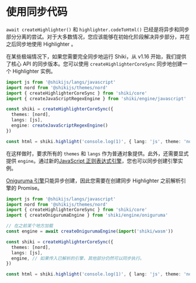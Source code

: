 # 使用同步代码

`await createHighlighter()` 和 `highlighter.codeToHtml()` 已经是将异步和同步部分分离的尝试。对于大多数情况，您应该能够在初始化阶段解决异步部分，并在之后同步地使用 Highlighter 。

在某些极端情况下，如果您需要完全同步地运行 Shiki，从 v1.16 开始，我们提供了核心 API 的同步版本。您可以使用 `createHighlighterCoreSync` 同步地创建一个 Highlighter 实例。

```ts
import js from '@shikijs/langs/javascript'
import nord from '@shikijs/themes/nord'
import { createHighlighterCoreSync } from 'shiki/core'
import { createJavaScriptRegexEngine } from 'shiki/engine/javascript'

const shiki = createHighlighterCoreSync({
  themes: [nord],
  langs: [js],
  engine: createJavaScriptRegexEngine()
})

const html = shiki.highlight('console.log(1)', { lang: 'js', theme: 'nord' })
```

在这样做时，要求所有的 `themes` 和 `langs` 作为普通对象提供。此外，还需要显式提供 `engine`。通过新的[JavaScript 正则表达式引擎](/guide/regex-engines#javascript-regexp-engine-experimental)，您也可以同步创建引擎实例。

[Oniguruma 引擎](/guide/regex-engines#oniguruma-engine)只能异步创建，因此您需要在创建同步 Highlighter 之前解析引擎的 Promise。

```ts
import js from '@shikijs/langs/javascript'
import nord from '@shikijs/themes/nord'
import { createHighlighterCoreSync } from 'shiki/core'
import { createOnigurumaEngine } from 'shiki/engine/oniguruma'

// 在之前某个地方加载
const engine = await createOnigurumaEngine(import('shiki/wasm'))

const shiki = createHighlighterCoreSync({
  themes: [nord],
  langs: [js],
  engine, // 如果传入已解析的引擎，其他部分仍然可以同步执行。
})

const html = shiki.highlight('console.log(1)', { lang: 'js', theme: 'nord' })
```
